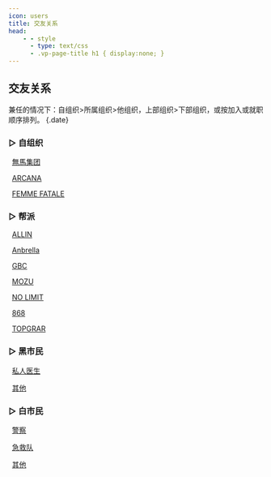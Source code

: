 ```yaml
---
icon: users
title: 交友关系
head:
    - - style
      - type: text/css
      - .vp-page-title h1 { display:none; }
---
```

## <div class="text-bg-grey"> 交友关系 <i class="fa-solid fa-users" style="color: lightSteelblue"></i></div>

兼任的情况下：自组织>所属组织>他组织，上部组织>下部组织，或按加入或就职顺序排列。 {.date}

### <div class="text-bg-blue"> ▷ 自组织 </div>

<p> <a class="route-link" href="/wiki/friendship/self/nsm-group.html">無馬集团</a></p>

<p> <a class="route-link" href="/wiki/friendship/self/arcana.html">ARCANA</a></p>

<p> <a class="route-link" href="/wiki/friendship/self/femme-fatale.html">FEMME FATALE</a></p>

### <div class="text-bg-blue"> ▷ 帮派 </div>

<p> <a class="route-link" href="/wiki/friendship/gang/allin.html">ALLIN</a></p>

<p> <a class="route-link" href="/wiki/friendship/gang/anbrella.html">Anbrella</a></p>

<p> <a class="route-link" href="/wiki/friendship/gang/gbc.html">GBC</a></p>

<p> <a class="route-link" href="/wiki/friendship/gang/mozu.html">MOZU</a></p>

<p> <a class="route-link" href="/wiki/friendship/gang/nolimit.html">NO LIMIT</a></p>

<p> <a class="route-link" href="/wiki/friendship/gang/868.html">868</a></p>

<p> <a class="route-link" href="/wiki/friendship/gang/topgear.html">TOPGRAR</a></p>

### <div class="text-bg-blue"> ▷ 黑市民 </div>

<p> <a class="route-link" href="/wiki/friendship/black/doctor.html">私人医生</a></p>

<p> <a class="route-link" href="/wiki/friendship/black/other.html">其他</a></p>

### <div class="text-bg-blue"> ▷ 白市民 </div>

<p> <a class="route-link" href="/wiki/friendship/white/police.html">警察</a></p>

<p> <a class="route-link" href="/wiki/friendship/white/aid.html">急救队</a></p>

<p> <a class="route-link" href="/wiki/friendship/white/other.html">其他</a></p>
